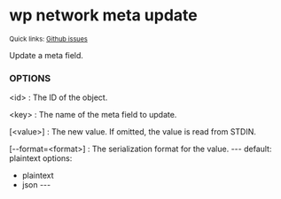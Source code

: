 # wp network meta update

<small>Quick links: <a href="https://github.com/issues?q=is%3Aopen+label%3Acommand%3Anetwork-meta-update+sort%3Aupdated-desc+org%3Awp-cli">Github issues</a></small>

Update a meta field.

### OPTIONS

&lt;id&gt;
: The ID of the object.

&lt;key&gt;
: The name of the meta field to update.

[&lt;value&gt;]
: The new value. If omitted, the value is read from STDIN.

[\--format=&lt;format&gt;]
: The serialization format for the value.
\---
default: plaintext
options:
  - plaintext
  - json
\---


